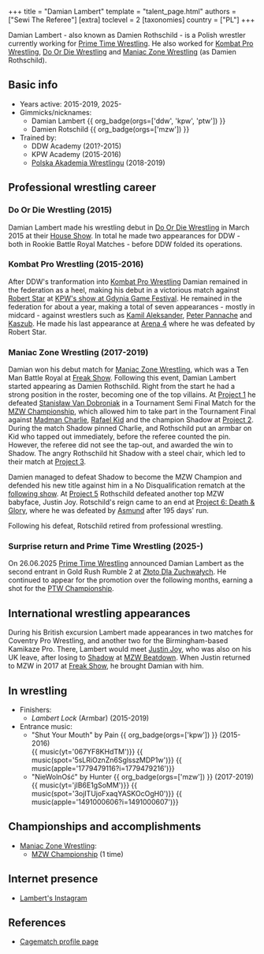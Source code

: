 +++
title = "Damian Lambert"
template = "talent_page.html"
authors = ["Sewi The Referee"]
[extra]
toclevel = 2
[taxonomies]
country = ["PL"]
+++

Damian Lambert - also known as Damien Rothschild - is a Polish wrestler currently working for [Prime Time Wrestling](@/o/ptw.md). He also worked for [Kombat Pro Wrestling](@/o/kpw.md), [Do Or Die Wrestling](@/o/ddw.md) and [Maniac Zone Wrestling](@/o/mzw.md) (as Damien Rothschild).

## Basic info

* Years active: 2015-2019, 2025-
* Gimmicks/nicknames:
  - Damian Lambert {{ org_badge(orgs=['ddw', 'kpw', 'ptw']) }}
  - Damien Rotschild {{ org_badge(orgs=['mzw']) }}
* Trained by:
  - DDW Academy (201?-2015)
  - KPW Academy (2015-2016)
  - [Polska Akademia Wrestlingu](@/o/paw.md) (2018-2019)
 
## Professional wrestling career

### Do Or Die Wrestling (2015)

Damian Lambert made his wrestling debut in [Do Or Die Wrestling](@/o/ddw.md) in March 2015 at their [House Show](@/e/ddw/2015-03-14-ddw-house-show-1.md). In total he made two appearances for DDW - both in Rookie Battle Royal Matches - before DDW folded its operations.

### Kombat Pro Wrestling (2015-2016)

After DDW's tranformation into [Kombat Pro Wrestling](@/o/kpw.md) Damian remained in the federation as a heel, making his debut in a victorious match against [Robert Star](@/w/robert-star.md) at [KPW's show at Gdynia Game Festival](@/e/kpw/2015-12-11-kpw-ggf.md). He remained in the federation for about a year, making a total of seven appearances - mostly in midcard - against wrestlers such as [Kamil Aleksander](@/w/kamil-aleksander.md), [Peter Pannache](@/w/peter-pannache.md) and [Kaszub](@/w/kaszub.md). He made his last appearance at [Arena 4](@/e/kpw/2016-11-26-kpw-arena-4.md) where he was defeated by Robert Star.

### Maniac Zone Wrestling (2017-2019)

Damian won his debut match for [Maniac Zone Wrestling](@/o/mzw.md), which was a Ten Man Battle Royal at [Freak Show](@/e/mzw/2017-12-02-mzw-freak-show.md). Following this event, Damian Lambert started appearing as Damien Rothschild. Right from the start he had a strong position in the roster, becoming one of the top villains. At [Project 1](@/e/mzw/2018-10-13-mzw-project-1-new-beginning.md) he defeated [Stanisław Van Dobroniak](@/w/stanislaw-van-dobroniak.md) in a Tournament Semi Final Match for the [MZW Championship](@/c/mzw-championship.md), which allowed him to take part in the Tournament Final against [Madman Charlie](@/w/madman-charlie.md), [Rafael Kid](@/w/rafael-kid.md) and the champion Shadow at [Project 2](@/e/mzw/2018-12-08-mzw-project-2-four.md). During the match Shadow pinned Charlie, and Rothschild put an armbar on Kid who tapped out immediately, before the referee counted the pin. However, the referee did not see the tap-out, and awarded the win to Shadow. The angry Rothschild hit Shadow with a steel chair, which led to their match at [Project 3](@/e/mzw/2019-02-09-mzw-project-3-black-white.md).

Damien managed to defeat Shadow to become the MZW Champion and defended his new title against him in a No Disqualification rematch at the [following show](@/e/mzw/2019-03-23-mzw-project-4-open-your-eyes.md). At [Project 5](@/e/mzw/2019-06-01-mzw-project-5-hero.md) Rothschild defeated another top MZW babyface, Justin Joy. Rotschild's reign came to an end at [Project 6: Death & Glory](@/e/mzw/2019-08-24-mzw-project-6-death-and-glory.md), where he was defeated by [Asmund](@/w/asmund.md) after 195 days' run.

Following his defeat, Rotschild retired from professional wrestling.

### Surprise return and Prime Time Wrestling (2025-)

On 26.06.2025 [Prime Time Wrestling](@/o/ptw.md) announced Damian Lambert as the second entrant in Gold Rush Rumble 2 at [Złoto Dla Zuchwałych](@/e/ptw/2025-06-28-ptw-zloto-dla-zuchwalych.md). He continued to appear for the promotion over the following months, earning a shot for the [PTW Championship](@/c/ptw-championship.md).

## International wrestling appearances

During his British excursion Lambert made appearances in two matches for Coventry Pro Wrestling, and another two for the Birmingham-based Kamikaze Pro. There, Lambert would meet [Justin Joy](@/w/justin-joy.md), who was also on his UK leave, after losing to [Shadow](@/w/shadow.md) at [MZW Beatdown](@/e/mzw/2016-05-14-mzw-beatdown.md). When Justin returned to MZW in 2017 at [Freak Show](@/e/mzw/2017-12-02-mzw-freak-show.md), he brought Damian with him.

## In wrestling

* Finishers:
  - _Lambert Lock_ (Armbar) (2015-2019)
* Entrance music:
  - "Shut Your Mouth" by Pain
    {{ org_badge(orgs=['kpw']) }} (2015-2016) <br>
    {{ music(yt='067YF8KHdTM')}}
    {{ music(spot='5sLRiOznZn6SglsszMDP1w')}}
    {{ music(apple='1779479116?i=1779479216')}}
  - "NieWolnOść" by Hunter
    {{ org_badge(orgs=['mzw']) }} (2017-2019) <br>
    {{ music(yt='jIB6E1gSoMM')}}
    {{ music(spot='3ojITUjoFxaqYASKOcOgH0')}}
    {{ music(apple='1491000606?i=1491000607')}}

## Championships and accomplishments

* [Maniac Zone Wrestling](@/o/mzw.md):
  - [MZW Championship](@/c/mzw-championship.md) (1 time)

## Internet presence

* [Lambert's Instagram](https://www.instagram.com/orderly_entropy)

## References

* [Cagematch profile page](https://www.cagematch.net/?id=2&nr=24642)
